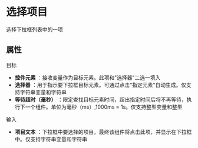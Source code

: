 # 选择项目

选择下拉框列表中的一项

## 属性

目标

- **控件元素** ：接收变量作为目标元素。此项和&quot;选择器&quot;二选一填入
- **选择器** ：用于指示要下拉框目标元素。可通过点击&quot;指定元素&quot;自动生成。仅支持字符串变量和字符串
- **等待超时（毫秒）** ：限定查找目标元素时间，超出指定时间后将不再等待，执行下一个组件。单位为毫秒（ms）,1000ms = 1s。仅支持整型变量和整型

输入

- **项目文本** ：下拉框中要选择的项目。最终该组件将点击此项，并显示在下拉框中。仅支持字符串变量和字符串
